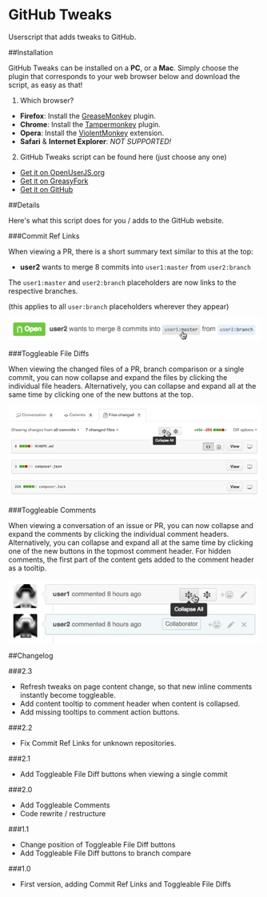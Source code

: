 # GitHub Tweaks

Userscript that adds tweaks to GitHub.

##Installation

GitHub Tweaks can be installed on a **PC**, or a **Mac**.
Simply choose the plugin that corresponds to your web browser below and download the script, as easy as that!

1. Which browser?
  - **Firefox**: Install the [GreaseMonkey](https://addons.mozilla.org/en-US/firefox/addon/greasemonkey/) plugin.
  - **Chrome**: Install the [Tampermonkey](https://chrome.google.com/webstore/detail/tampermonkey/dhdgffkkebhmkfjojejmpbldmpobfkfo?hl=en) plugin.
  - **Opera**: Install the [ViolentMonkey](https://addons.opera.com/en/extensions/details/violent-monkey/) extension.
  - **Safari** & **Internet Explorer**: *NOT SUPPORTED!*

2. GitHub Tweaks script can be found here (just choose any one)
  - [Get it on OpenUserJS.org](https://openuserjs.org/install/noplanman/GitHub_Tweaks.user.js)
  - [Get it on GreasyFork](https://greasyfork.org/en/scripts/20340-github-tweaks/code/GitHub_Tweaks.user.js)
  - [Get it on GitHub](https://raw.githubusercontent.com/noplanman/GitHub-Tweaks/master/GitHub_Tweaks.user.js)

##Details

Here's what this script does for you / adds to the GitHub website.

###Commit Ref Links

When viewing a PR, there is a short summary text similar to this at the top:

- **user2** wants to merge 8 commits into `user1:master` from `user2:branch`

The `user1:master` and `user2:branch` placeholders are now links to the respective branches.

(this applies to all `user:branch` placeholders wherever they appear)

![Commit Ref Links](assets/CommitRefLinks.png)

###Toggleable File Diffs

When viewing the changed files of a PR, branch comparison or a single commit, you can now collapse and expand the files by clicking the individual file headers.
Alternatively, you can collapse and expand all at the same time by clicking one of the new buttons at the top.

![Toggleable File Diffs](assets/ToggleableFileDiffs.png)

###Toggleable Comments

When viewing a conversation of an issue or PR, you can now collapse and expand the comments by clicking the individual comment headers.
Alternatively, you can collapse and expand all at the same time by clicking one of the new buttons in the topmost comment header.
For hidden comments, the first part of the content gets added to the comment header as a tooltip.

![Toggleable Comments](assets/ToggleableComments.png)

##Changelog

###2.3

- Refresh tweaks on page content change, so that new inline comments instantly become toggleable.
- Add content tooltip to comment header when content is collapsed.
- Add missing tooltips to comment action buttons.

###2.2

- Fix Commit Ref Links for unknown repositories.

###2.1

- Add Toggleable File Diff buttons when viewing a single commit

###2.0

- Add Toggleable Comments
- Code rewrite / restructure

###1.1

- Change position of Toggleable File Diff buttons
- Add Toggleable File Diff buttons to branch compare

###1.0

- First version, adding Commit Ref Links and Toggleable File Diffs
